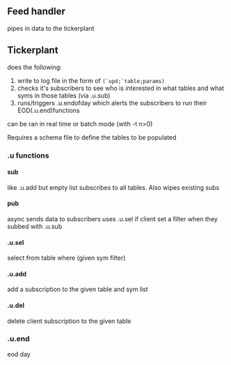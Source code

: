 ## Feed handler
pipes in data to the tickerplant

## Tickerplant
does the following:
1) write to log file in the form of ```(`upd;`table;params) ```
2) checks it's subscribers to see who is interested in what tables and what syms in those tables (via .u.sub)
3) runs/triggers .u.endofday which alerts the subscribers to run their EOD(.u.end)functions

can be ran in real time or batch mode (with -t n>0) 

Requires a schema file to define the tables to be populated

### .u functions

#### sub
like .u.add but empty list subscribes to all tables. Also wipes existing subs

#### pub
async sends data to subscribers
uses .u.sel if client set a filter when they subbed with .u.sub

#### .u.sel
select from table where (given sym filter)

#### .u.add
add a subscription to the given table and sym list

#### .u.del
delete client subscription to the given table

### .u.end
eod day